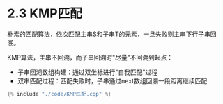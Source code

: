 # 2.3 KMP匹配
朴素的匹配算法，依次匹配主串S和子串T的元素，一旦失败则主串下行子串回溯。


KMP算法，主串不回溯，而子串回溯时"尽量"不回溯到起点：
- 子串回溯数组构建：通过双坐标进行"自我匹配"过程
- 双串匹配过程：匹配失败时，子串通过next数组回溯一段距离继续匹配


```cpp
{% include "./code/KMP匹配.cpp" %}
```
